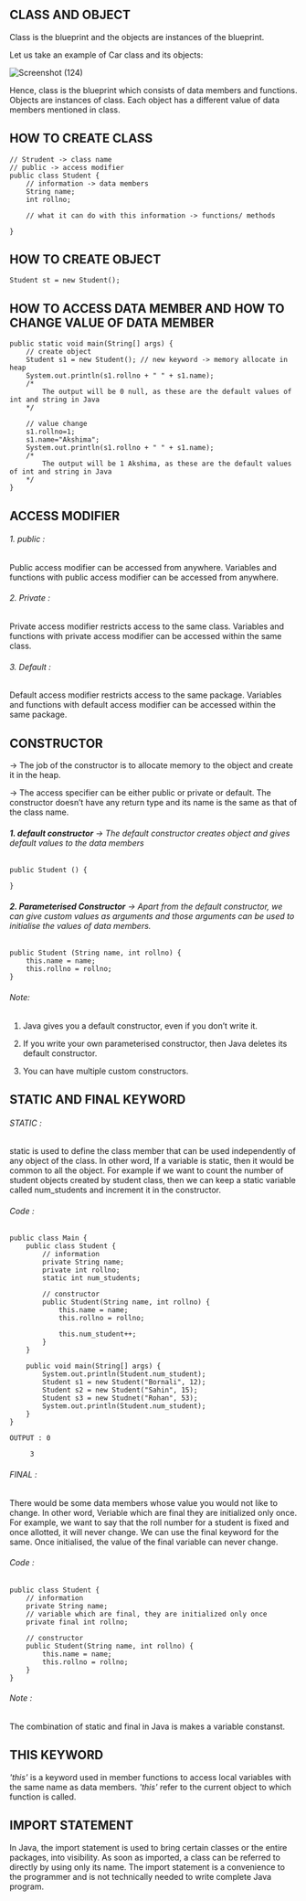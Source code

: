 ## CLASS AND OBJECT
  Class is the blueprint and the objects are instances of the blueprint. 

  Let us take an example of Car class and its objects:
  
  ![Screenshot (124)](https://user-images.githubusercontent.com/72231697/155797465-9668527f-eb8e-4e9e-b5c8-c2d8076655ca.png)
  
  Hence, class is the blueprint which consists of data members and functions. Objects are instances of class. Each object has a different value of data members mentioned in class.

## HOW TO CREATE CLASS
```
// Strudent -> class name
// public -> access modifier
public class Student {
    // information -> data members
    String name;
    int rollno;
    
    // what it can do with this information -> functions/ methods

}
```

## HOW TO CREATE OBJECT
```Student st = new Student();```

## HOW TO ACCESS DATA MEMBER AND HOW TO CHANGE VALUE OF DATA MEMBER

```
public static void main(String[] args) {
    // create object
    Student s1 = new Student(); // new keyword -> memory allocate in heap
    System.out.println(s1.rollno + " " + s1.name); 
    /* 
        The output will be 0 null, as these are the default values of int and string in Java
    */ 
    
    // value change
    s1.rollno=1;
    s1.name="Akshima";
    System.out.println(s1.rollno + " " + s1.name);
    /* 
        The output will be 1 Akshima, as these are the default values of int and string in Java
    */ 
}
```

## ACCESS MODIFIER
###### 1. public : 
Public access modifier can be accessed from anywhere. Variables and functions with public access modifier can be accessed from anywhere. 

###### 2. Private : 
Private access modifier restricts access to the same class. Variables and functions with private access modifier can be accessed within the same class.
 
###### 3. Default : 
Default access modifier restricts access to the same package. Variables and functions with default access modifier can be accessed within the same package.


## CONSTRUCTOR
-> The job of the constructor is to allocate memory to the object and create it in the heap. 

-> The access specifier can be either public or private or default. The constructor doesn’t have any return type and its name is the same as that of the class name. 

###### **1. default constructor** -> The default constructor creates object and gives default values to the data members
```
public Student () {

}
```

###### **2. Parameterised Constructor** -> Apart from the default constructor, we can give custom values as arguments and those arguments can be used to initialise the values of data members. 

```
public Student (String name, int rollno) {
	this.name = name;
	this.rollno = rollno;
}
```

###### Note: 
    
1. Java gives you a default constructor, even if you don’t write it. 

2. If you write your own parameterised constructor, then Java deletes its default constructor.

3. You can have multiple custom constructors.  
    
    
## STATIC AND FINAL KEYWORD
###### STATIC : 
static is used to define the class member that can be used independently of any object of the class. In other word, If a variable is static, then it would be common to all the object. For example if we want to count the number of student objects created by student class, then we can keep a static variable called num_students and increment it in the constructor.   

###### Code :
```
public class Main {
	public class Student {
		// information
		private String name;
		private int rollno;
		static int num_students;
		
		// constructor
		public Student(String name, int rollno) {
			this.name = name;
			this.rollno = rollno;
			
			this.num_student++;
		}
	}
	
	public void main(String[] args) {
		System.out.println(Student.num_student);
		Student s1 = new Student("Bornali", 12);
		Student s2 = new Student("Sahin", 15);
		Student s3 = new Studnet("Rohan", 53);
		System.out.println(Student.num_student);
	}
}

OUTPUT : 0
	
	 3
```
###### FINAL :  
There would be some data members whose value you would not like to change. In other word, Veriable which are final they are initialized only once. For example, we want to say that the roll number for a student is fixed and once allotted, it will never change. We can use the final keyword for the same. Once initialised, the value of the final variable can never change.

###### Code :

```
public class Student {
	// information
	private String name;
	// variable which are final, they are initialized only once
	private final int rollno;

	// constructor
	public Student(String name, int rollno) {
		this.name = name;
		this.rollno = rollno;
	}
}
```
###### Note : 
The combination of static and final in Java is makes a variable constanst.

## THIS KEYWORD
*'this'* is a keyword used in member functions to access local variables with the same name as data members. *'this'* refer to the current object to which function is called.

## IMPORT STATEMENT

In Java, the import statement is used to bring certain classes or the entire packages, into visibility. As soon as imported, a class can be referred to directly by using only its name. The import statement is a convenience to the programmer and is not technically needed to write complete Java program.



